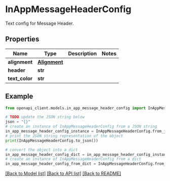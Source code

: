 # InAppMessageHeaderConfig

Text config for Message Header.

## Properties

Name | Type | Description | Notes
------------ | ------------- | ------------- | -------------
**alignment** | [**Alignment**](Alignment.md) |  | 
**header** | **str** |  | 
**text_color** | **str** |  | 

## Example

```python
from openapi_client.models.in_app_message_header_config import InAppMessageHeaderConfig

# TODO update the JSON string below
json = "{}"
# create an instance of InAppMessageHeaderConfig from a JSON string
in_app_message_header_config_instance = InAppMessageHeaderConfig.from_json(json)
# print the JSON string representation of the object
print(InAppMessageHeaderConfig.to_json())

# convert the object into a dict
in_app_message_header_config_dict = in_app_message_header_config_instance.to_dict()
# create an instance of InAppMessageHeaderConfig from a dict
in_app_message_header_config_from_dict = InAppMessageHeaderConfig.from_dict(in_app_message_header_config_dict)
```
[[Back to Model list]](../README.md#documentation-for-models) [[Back to API list]](../README.md#documentation-for-api-endpoints) [[Back to README]](../README.md)


